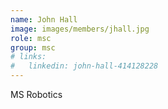 ```yaml
---
name: John Hall
image: images/members/jhall.jpg
role: msc 
group: msc
# links:
#   linkedin: john-hall-414128228
---
```

MS Robotics


